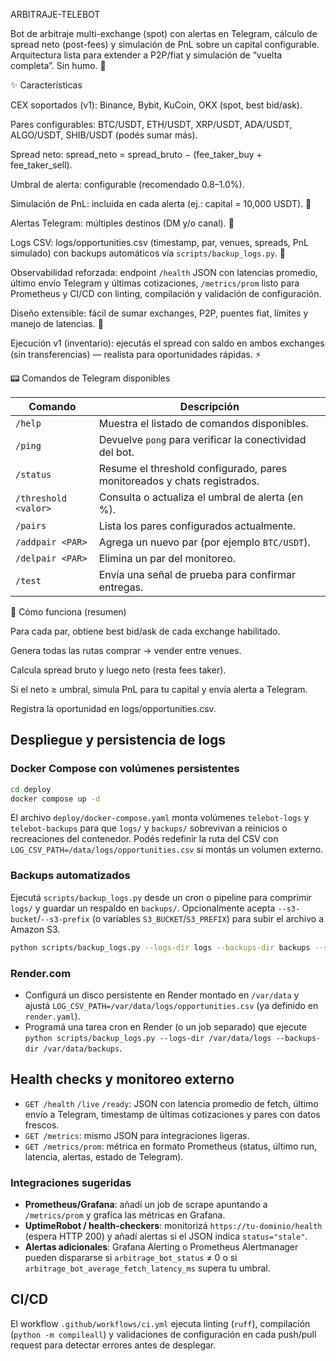 ARBITRAJE-TELEBOT

Bot de arbitraje multi-exchange (spot) con alertas en Telegram, cálculo de spread neto (post-fees) y simulación de PnL sobre un capital configurable.
Arquitectura lista para extender a P2P/fiat y simulación de “vuelta completa”. Sin humo. 🚀

✨ Características

CEX soportados (v1): Binance, Bybit, KuCoin, OKX (spot, best bid/ask).

Pares configurables: BTC/USDT, ETH/USDT, XRP/USDT, ADA/USDT, ALGO/USDT, SHIB/USDT (podés sumar más).

Spread neto: spread_neto = spread_bruto − (fee_taker_buy + fee_taker_sell).

Umbral de alerta: configurable (recomendado 0.8–1.0%).

Simulación de PnL: incluida en cada alerta (ej.: capital = 10,000 USDT). 🧮

Alertas Telegram: múltiples destinos (DM y/o canal). 🔔

Logs CSV: logs/opportunities.csv (timestamp, par, venues, spreads, PnL simulado) con backups automáticos vía `scripts/backup_logs.py`. 🧾

Observabilidad reforzada: endpoint `/health` JSON con latencias promedio, último envío Telegram y últimas cotizaciones, `/metrics/prom` listo para Prometheus y CI/CD con linting, compilación y validación de configuración.

Diseño extensible: fácil de sumar exchanges, P2P, puentes fiat, límites y manejo de latencias. 🧰

Ejecución v1 (inventario): ejecutás el spread con saldo en ambos exchanges (sin transferencias) — realista para oportunidades rápidas. ⚡

📟 Comandos de Telegram disponibles

| Comando | Descripción |
| --- | --- |
| `/help` | Muestra el listado de comandos disponibles. |
| `/ping` | Devuelve `pong` para verificar la conectividad del bot. |
| `/status` | Resume el threshold configurado, pares monitoreados y chats registrados. |
| `/threshold <valor>` | Consulta o actualiza el umbral de alerta (en %). |
| `/pairs` | Lista los pares configurados actualmente. |
| `/addpair <PAR>` | Agrega un nuevo par (por ejemplo `BTC/USDT`). |
| `/delpair <PAR>` | Elimina un par del monitoreo. |
| `/test` | Envía una señal de prueba para confirmar entregas. |

🧠 Cómo funciona (resumen)

Para cada par, obtiene best bid/ask de cada exchange habilitado.

Genera todas las rutas comprar → vender entre venues.

Calcula spread bruto y luego neto (resta fees taker).

Si el neto ≥ umbral, simula PnL para tu capital y envía alerta a Telegram.

Registra la oportunidad en logs/opportunities.csv.

## Despliegue y persistencia de logs

### Docker Compose con volúmenes persistentes

```bash
cd deploy
docker compose up -d
```

El archivo `deploy/docker-compose.yaml` monta volúmenes `telebot-logs` y `telebot-backups` para que `logs/` y `backups/` sobrevivan
a reinicios o recreaciones del contenedor. Podés redefinir la ruta del CSV con `LOG_CSV_PATH=/data/logs/opportunities.csv` si montás
un volumen externo.

### Backups automatizados

Ejecutá `scripts/backup_logs.py` desde un cron o pipeline para comprimir `logs/` y guardar un respaldo en `backups/`. Opcionalmente
acepta `--s3-bucket`/`--s3-prefix` (o variables `S3_BUCKET`/`S3_PREFIX`) para subir el archivo a Amazon S3.

```bash
python scripts/backup_logs.py --logs-dir logs --backups-dir backups --s3-bucket mi-bucket --s3-prefix arbitrage/telebot
```

### Render.com

- Configurá un disco persistente en Render montado en `/var/data` y ajustá `LOG_CSV_PATH=/var/data/logs/opportunities.csv` (ya
  definido en `render.yaml`).
- Programá una tarea cron en Render (o un job separado) que ejecute `python scripts/backup_logs.py --logs-dir /var/data/logs --backups-dir /var/data/backups`.

## Health checks y monitoreo externo

- `GET /health` `/live` `/ready`: JSON con latencia promedio de fetch, último envío a Telegram, timestamp de últimas cotizaciones y
  pares con datos frescos.
- `GET /metrics`: mismo JSON para integraciones ligeras.
- `GET /metrics/prom`: métrica en formato Prometheus (status, último run, latencia, alertas, estado de Telegram).

### Integraciones sugeridas

- **Prometheus/Grafana**: añadí un job de scrape apuntando a `/metrics/prom` y grafica las métricas en Grafana.
- **UptimeRobot / health-checkers**: monitorizá `https://tu-dominio/health` (espera HTTP 200) y añadí alertas si el JSON indica
  `status="stale"`.
- **Alertas adicionales**: Grafana Alerting o Prometheus Alertmanager pueden dispararse si `arbitrage_bot_status` ≠ 0 o si
  `arbitrage_bot_average_fetch_latency_ms` supera tu umbral.

## CI/CD

El workflow `.github/workflows/ci.yml` ejecuta linting (`ruff`), compilación (`python -m compileall`) y validaciones de configuración
en cada push/pull request para detectar errores antes de desplegar.
